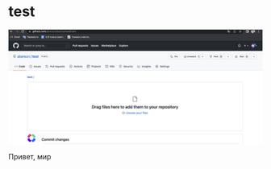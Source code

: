 # test

![](https://github.com/aberezn/test/blob/main/%D0%A1%D0%BD%D0%B8%D0%BC%D0%BE%D0%BA%20%D1%8D%D0%BA%D1%80%D0%B0%D0%BD%D0%B0%202022-10-04%20%D0%B2%2018.19.46.png)

<!DOCTYPE html>
<html>
 <head>
  <meta charset="utf-8" />
  <title>HTML5</title>
  <!--[if IE]>
   <script src="http://html5shiv.googlecode.com/svn/trunk/html5.js"></script>
  <![endif]-->
  <style>
   article, aside, details, figcaption, figure, footer,header,
   hgroup, menu, nav, section { display: block; }
  </style>
 </head>
 <body>
  <p>Привет, мир</p>
 </body>
</html>